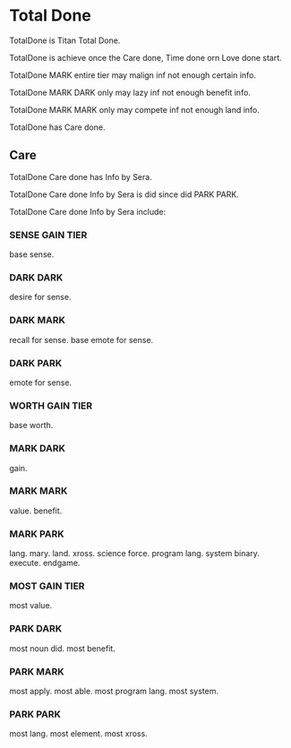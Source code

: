 # Total Done

TotalDone is Titan Total Done.

TotalDone is achieve once the Care done, Time done orn Love done start.

TotalDone MARK entire tier may malign inf not enough certain info.

TotalDone MARK DARK only may lazy inf not enough benefit info.

TotalDone MARK MARK only may compete inf not enough land info.

TotalDone has Care done.

## Care
TotalDone Care done has Info by Sera.

TotalDone Care done Info by Sera is did since did PARK PARK.

TotalDone Care done Info by Sera include:

### SENSE GAIN TIER
base sense.

### DARK DARK
desire for sense.

### DARK MARK
recall for sense.
base emote for sense.

### DARK PARK
emote for sense.

### WORTH GAIN TIER
base worth.

### MARK DARK
gain.

### MARK MARK
value.
benefit.

### MARK PARK
lang.
mary.
land.
xross.
science force.
program lang.
system binary.
execute.
endgame.

### MOST GAIN TIER
most value.

### PARK DARK
most noun did.
most benefit.

### PARK MARK
most apply.
most able.
most program lang.
most system.

### PARK PARK
most lang.
most element.
most xross.